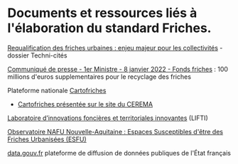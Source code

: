 # Documents et ressources liés à l'élaboration du standard Friches.

[Requalification des friches urbaines : enjeu majeur pour les collectivités](https://www.lagazettedescommunes.com/dossiers/requalification-des-friches-urbaines-enjeu-majeur-pour-les-collectivites/) - dossier Techni-cités

[Communiqué de presse - 1er Ministre - 8 janvier 2022 - Fonds friches](https://github.com/cnigfr/Friches/blob/main/documentation/Communique_de_presse_de_m__jean_castex_premier_ministre___100_millions_deuros_supplementaires_pour_le_recyclage_des_friches___08_01_2022_0.pdf) : 100 millions d'euros supplementaires pour le recyclage des friches

Plateforme nationale [Cartofriches](https://cartofriches.cerema.fr/cartofriches/)

* [Cartofriches présentée sur le site du CEREMA](https://www.cerema.fr/fr/mots-cles/cartofriches)

[Laboratoire d’innovations foncières et territoriales innovantes](https://lifti.org/) (LIFTI)

[Observatoire NAFU Nouvelle-Aquitaine : Espaces Susceptibles d'être des Friches Urbanisées (ESFU)](https://github.com/cnigfr/Friches/tree/main/documentation/Observatoire%20NAFU%20Nouvelle-Aquitaine)

[data.gouv.fr](https://www.data.gouv.fr/fr/) plateforme de diffusion de données publiques de l'État français
